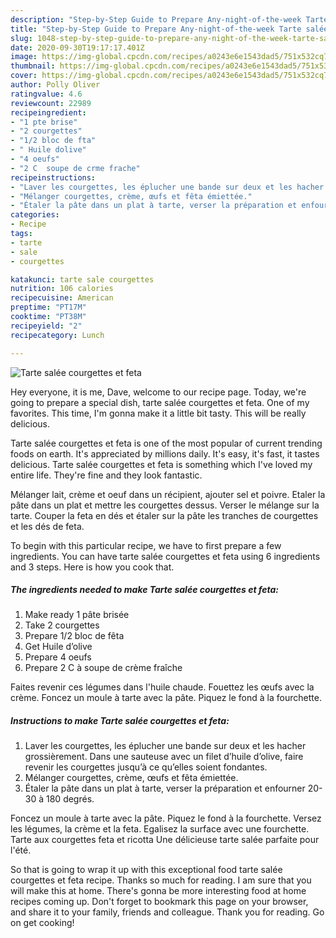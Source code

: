 ```yaml
---
description: "Step-by-Step Guide to Prepare Any-night-of-the-week Tarte salée courgettes et feta"
title: "Step-by-Step Guide to Prepare Any-night-of-the-week Tarte salée courgettes et feta"
slug: 1048-step-by-step-guide-to-prepare-any-night-of-the-week-tarte-salee-courgettes-et-feta
date: 2020-09-30T19:17:17.401Z
image: https://img-global.cpcdn.com/recipes/a0243e6e1543dad5/751x532cq70/tarte-salee-courgettes-et-feta-photo-principale-de-la-recette.jpg
thumbnail: https://img-global.cpcdn.com/recipes/a0243e6e1543dad5/751x532cq70/tarte-salee-courgettes-et-feta-photo-principale-de-la-recette.jpg
cover: https://img-global.cpcdn.com/recipes/a0243e6e1543dad5/751x532cq70/tarte-salee-courgettes-et-feta-photo-principale-de-la-recette.jpg
author: Polly Oliver
ratingvalue: 4.6
reviewcount: 22989
recipeingredient:
- "1 pte brise"
- "2 courgettes"
- "1/2 bloc de fta"
- " Huile dolive"
- "4 oeufs"
- "2 C  soupe de crme frache"
recipeinstructions:
- "Laver les courgettes, les éplucher une bande sur deux et les hacher grossièrement. Dans une sauteuse avec un filet d’huile d’olive, faire revenir les courgettes jusqu’à ce qu’elles soient fondantes."
- "Mélanger courgettes, crème, œufs et fêta émiettée."
- "Étaler la pâte dans un plat à tarte, verser la préparation et enfourner 20-30 à 180 degrés."
categories:
- Recipe
tags:
- tarte
- sale
- courgettes

katakunci: tarte sale courgettes 
nutrition: 106 calories
recipecuisine: American
preptime: "PT17M"
cooktime: "PT38M"
recipeyield: "2"
recipecategory: Lunch

---
```



![Tarte salée courgettes et feta](https://img-global.cpcdn.com/recipes/a0243e6e1543dad5/751x532cq70/tarte-salee-courgettes-et-feta-photo-principale-de-la-recette.jpg)

Hey everyone, it is me, Dave, welcome to our recipe page. Today, we're going to prepare a special dish, tarte salée courgettes et feta. One of my favorites. This time, I'm gonna make it a little bit tasty. This will be really delicious.

Tarte salée courgettes et feta is one of the most popular of current trending foods on earth. It's appreciated by millions daily. It's easy, it's fast, it tastes delicious. Tarte salée courgettes et feta is something which I've loved my entire life. They're fine and they look fantastic.

Mélanger lait, crème et oeuf dans un récipient, ajouter sel et poivre. Etaler la pâte dans un plat et mettre les courgettes dessus. Verser le mélange sur la tarte. Couper la feta en dés et étaler sur la pâte les tranches de courgettes et les dés de feta.


To begin with this particular recipe, we have to first prepare a few ingredients. You can have tarte salée courgettes et feta using 6 ingredients and 3 steps. Here is how you cook that.

<!--inarticleads1-->

##### The ingredients needed to make Tarte salée courgettes et feta:

1. Make ready 1 pâte brisée
1. Take 2 courgettes
1. Prepare 1/2 bloc de fêta
1. Get  Huile d’olive
1. Prepare 4 oeufs
1. Prepare 2 C à soupe de crème fraîche


Faites revenir ces légumes dans l&#39;huile chaude. Fouettez les œufs avec la crème. Foncez un moule à tarte avec la pâte. Piquez le fond à la fourchette. 

<!--inarticleads2-->

##### Instructions to make Tarte salée courgettes et feta:

1. Laver les courgettes, les éplucher une bande sur deux et les hacher grossièrement. Dans une sauteuse avec un filet d’huile d’olive, faire revenir les courgettes jusqu’à ce qu’elles soient fondantes.
1. Mélanger courgettes, crème, œufs et fêta émiettée.
1. Étaler la pâte dans un plat à tarte, verser la préparation et enfourner 20-30 à 180 degrés.


Foncez un moule à tarte avec la pâte. Piquez le fond à la fourchette. Versez les légumes, la crème et la feta. Egalisez la surface avec une fourchette. Tarte aux courgettes feta et ricotta Une délicieuse tarte salée parfaite pour l&#39;été. 

So that is going to wrap it up with this exceptional food tarte salée courgettes et feta recipe. Thanks so much for reading. I am sure that you will make this at home. There's gonna be more interesting food at home recipes coming up. Don't forget to bookmark this page on your browser, and share it to your family, friends and colleague. Thank you for reading. Go on get cooking!
